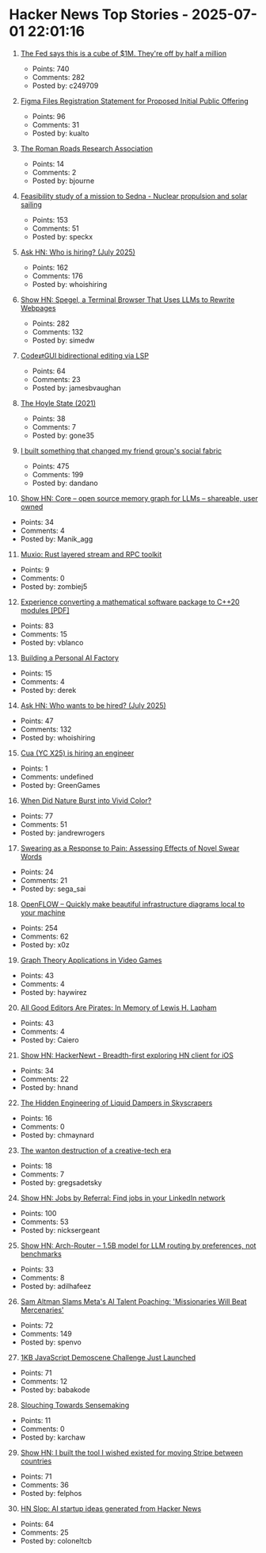 # Hacker News Top Stories - 2025-07-01 22:01:16

1. [The Fed says this is a cube of $1M. They're off by half a million](https://calvin.sh/blog/fed-lie/)
   - Points: 740
   - Comments: 282
   - Posted by: c249709

2. [Figma Files Registration Statement for Proposed Initial Public Offering](https://www.figma.com/blog/s1-public/)
   - Points: 96
   - Comments: 31
   - Posted by: kualto

3. [The Roman Roads Research Association](https://www.romanroads.org/)
   - Points: 14
   - Comments: 2
   - Posted by: bjourne

4. [Feasibility study of a mission to Sedna - Nuclear propulsion and solar sailing](https://arxiv.org/abs/2506.17732)
   - Points: 153
   - Comments: 51
   - Posted by: speckx

5. [Ask HN: Who is hiring? (July 2025)](undefined)
   - Points: 162
   - Comments: 176
   - Posted by: whoishiring

6. [Show HN: Spegel, a Terminal Browser That Uses LLMs to Rewrite Webpages](https://simedw.com/2025/06/23/introducing-spegel/)
   - Points: 282
   - Comments: 132
   - Posted by: simedw

7. [Code⇄GUI bidirectional editing via LSP](https://jamesbvaughan.com/bidirectional-editing/)
   - Points: 64
   - Comments: 23
   - Posted by: jamesbvaughan

8. [The Hoyle State (2021)](https://johncarlosbaez.wordpress.com/2021/02/04/the-hoyle-state/)
   - Points: 38
   - Comments: 7
   - Posted by: gone35

9. [I built something that changed my friend group's social fabric](https://blog.danpetrolito.xyz/i-built-something-that-changed-my-friend-gro-social-fabric/)
   - Points: 475
   - Comments: 199
   - Posted by: dandano

10. [Show HN: Core – open source memory graph for LLMs – shareable, user owned](https://github.com/RedPlanetHQ/core)
   - Points: 34
   - Comments: 4
   - Posted by: Manik_agg

11. [Muxio: Rust layered stream and RPC toolkit](https://crates.io/crates/muxio)
   - Points: 9
   - Comments: 0
   - Posted by: zombiej5

12. [Experience converting a mathematical software package to C++20 modules [PDF]](https://arxiv.org/abs/2506.21654)
   - Points: 83
   - Comments: 15
   - Posted by: vblanco

13. [Building a Personal AI Factory](https://www.john-rush.com/posts/ai-20250701.html)
   - Points: 15
   - Comments: 4
   - Posted by: derek

14. [Ask HN: Who wants to be hired? (July 2025)](undefined)
   - Points: 47
   - Comments: 132
   - Posted by: whoishiring

15. [Cua (YC X25) is hiring an engineer](https://www.ycombinator.com/companies/cua/jobs/dIskIB1-founding-engineer-cua-yc-x25)
   - Points: 1
   - Comments: undefined
   - Posted by: GreenGames

16. [When Did Nature Burst into Vivid Color?](https://www.quantamagazine.org/when-did-nature-burst-into-vivid-color-20250627/)
   - Points: 77
   - Comments: 51
   - Posted by: jandrewrogers

17. [Swearing as a Response to Pain: Assessing Effects of Novel Swear Words](https://www.frontiersin.org/journals/psychology/articles/10.3389/fpsyg.2020.00723/full)
   - Points: 24
   - Comments: 21
   - Posted by: sega_sai

18. [OpenFLOW – Quickly make beautiful infrastructure diagrams local to your machine](https://github.com/stan-smith/OpenFLOW)
   - Points: 254
   - Comments: 62
   - Posted by: x0z

19. [Graph Theory Applications in Video Games](https://utk.claranguyen.me/talks.php?id=videogames)
   - Points: 43
   - Comments: 4
   - Posted by: haywirez

20. [All Good Editors Are Pirates: In Memory of Lewis H. Lapham](https://www.laphamsquarterly.org/roundtable/all-good-editors-are-pirates)
   - Points: 43
   - Comments: 4
   - Posted by: Caiero

21. [Show HN: HackerNewt - Breadth-first exploring HN client for iOS](https://apps.apple.com/us/app/hackernewt-for-hacker-news/id6448201970)
   - Points: 34
   - Comments: 22
   - Posted by: hnand

22. [The Hidden Engineering of Liquid Dampers in Skyscrapers](https://practical.engineering/blog/2025/7/1/the-hidden-engineering-of-liquid-dampers-in-skyscrapers)
   - Points: 16
   - Comments: 0
   - Posted by: chmaynard

23. [The wanton destruction of a creative-tech era](https://blog.greg.technology/2025/06/30/fastly.html)
   - Points: 18
   - Comments: 7
   - Posted by: gregsadetsky

24. [Show HN: Jobs by Referral: Find jobs in your LinkedIn network](https://jobsbyreferral.com/)
   - Points: 100
   - Comments: 53
   - Posted by: nicksergeant

25. [Show HN: Arch-Router – 1.5B model for LLM routing by preferences, not benchmarks](undefined)
   - Points: 33
   - Comments: 8
   - Posted by: adilhafeez

26. [Sam Altman Slams Meta's AI Talent Poaching: 'Missionaries Will Beat Mercenaries'](https://www.wired.com/story/sam-altman-meta-ai-talent-poaching-spree-leaked-messages/)
   - Points: 72
   - Comments: 149
   - Posted by: spenvo

27. [1KB JavaScript Demoscene Challenge Just Launched](undefined)
   - Points: 71
   - Comments: 12
   - Posted by: babakode

28. [Slouching Towards Sensemaking](https://karanchawla.io/2025/06/29/sensemaking)
   - Points: 11
   - Comments: 0
   - Posted by: karchaw

29. [Show HN: I built the tool I wished existed for moving Stripe between countries](https://www.stripemove.com/)
   - Points: 71
   - Comments: 36
   - Posted by: felphos

30. [HN Slop: AI startup ideas generated from Hacker News](https://www.josh.ing/hn-slop)
   - Points: 64
   - Comments: 25
   - Posted by: coloneltcb

